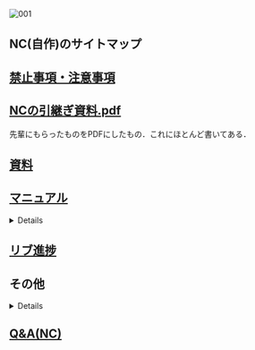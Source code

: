 ![001](https://user-images.githubusercontent.com/103260061/162473789-9089691e-8f72-4ee1-905c-d30d9c441592.png)
## NC(自作)のサイトマップ
## [禁止事項・注意事項](Wiki/注意事項など/NC(自作).md) 

## [NCの引継ぎ資料.pdf](https://github.com/TeamBirdmanTrial/wiki/files/8452513/NC.pdf)

先輩にもらったものをPDFにしたもの．これにほとんど書いてある．

## [資料](/資料%26データ)

## [マニュアル](/Wiki/翼班/使い方)
<details>

[注意事項](/Wiki/翼班/NC(自作)/使い方/注意事項.md)  
[使用ソフト](/Wiki/翼班/NC(自作)/使い方/使用ソフト.md)  
[CADの編集](/Wiki/翼班/NC(自作)/使い方/CADの編集.md)  
[NCデータの実行](/Wiki/翼班/NC(自作)/使い方/NCデータの実行.md)  
[Grbl の設定](/Wiki/翼班/NC(自作)/使い方/Grblの設定.md)  
[Fusion360の設定](/Wiki/翼班/NC(自作)/使い方/Fusion360の設定.md)  
[トラブルと対応](/Wiki/翼班/NC(自作)/使い方/トラブルと対応.md)  
</details>

## [リブ進捗](/Wiki/翼班/NC(自作)/NCリブ進捗)

## その他
<details>

[このNCについて](/Wiki/翼班/NC(自作)/その他/このNCについて.md)  
[トラブルと対応](/Wiki/翼班/NC(自作)/その他/トラブルと対応.md)  
[基板について](/Wiki/翼班/NC(自作)/資料%26データ/メイン基板)  
</details>

 ## [Q&A(NC)](/Wiki/Q%26A/Q%26A(NC).md)

